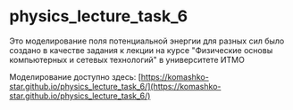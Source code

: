 # physics_lecture_task_6

Это моделирование поля потенциальной энергии для разных сил было создано в качестве задания к лекции на курсе "Физические основы компьютерных и сетевых технологий" в университете ИТМО

Моделирование доступно здесь: [https://komashko-star.github.io/physics_lecture_task_6/](https://komashko-star.github.io/physics_lecture_task_6/)
